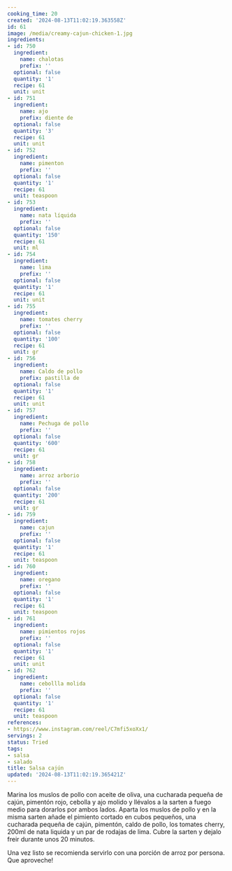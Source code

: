 ```yaml
---
cooking_time: 20
created: '2024-08-13T11:02:19.363558Z'
id: 61
image: /media/creamy-cajun-chicken-1.jpg
ingredients:
- id: 750
  ingredient:
    name: chalotas
    prefix: ''
  optional: false
  quantity: '1'
  recipe: 61
  unit: unit
- id: 751
  ingredient:
    name: ajo
    prefix: diente de
  optional: false
  quantity: '3'
  recipe: 61
  unit: unit
- id: 752
  ingredient:
    name: pimenton
    prefix: ''
  optional: false
  quantity: '1'
  recipe: 61
  unit: teaspoon
- id: 753
  ingredient:
    name: nata líquida
    prefix: ''
  optional: false
  quantity: '150'
  recipe: 61
  unit: ml
- id: 754
  ingredient:
    name: lima
    prefix: ''
  optional: false
  quantity: '1'
  recipe: 61
  unit: unit
- id: 755
  ingredient:
    name: tomates cherry
    prefix: ''
  optional: false
  quantity: '100'
  recipe: 61
  unit: gr
- id: 756
  ingredient:
    name: Caldo de pollo
    prefix: pastilla de
  optional: false
  quantity: '1'
  recipe: 61
  unit: unit
- id: 757
  ingredient:
    name: Pechuga de pollo
    prefix: ''
  optional: false
  quantity: '600'
  recipe: 61
  unit: gr
- id: 758
  ingredient:
    name: arroz arborio
    prefix: ''
  optional: false
  quantity: '200'
  recipe: 61
  unit: gr
- id: 759
  ingredient:
    name: cajun
    prefix: ''
  optional: false
  quantity: '1'
  recipe: 61
  unit: teaspoon
- id: 760
  ingredient:
    name: oregano
    prefix: ''
  optional: false
  quantity: '1'
  recipe: 61
  unit: teaspoon
- id: 761
  ingredient:
    name: pimientos rojos
    prefix: ''
  optional: false
  quantity: '1'
  recipe: 61
  unit: unit
- id: 762
  ingredient:
    name: cebollla molida
    prefix: ''
  optional: false
  quantity: '1'
  recipe: 61
  unit: teaspoon
references:
- https://www.instagram.com/reel/C7mfi5xoXx1/
servings: 2
status: Tried
tags:
- salsa
- salado
title: Salsa cajún
updated: '2024-08-13T11:02:19.365421Z'
---
```

Marina los muslos de pollo con aceite de oliva, una cucharada pequeña de cajún, pimentón rojo, cebolla y ajo molido y llévalos a la sarten a fuego medio para dorarlos por ambos lados. Aparta los muslos de pollo y en la misma sarten añade el pimiento cortado en cubos pequeños, una cucharada pequeña de cajún, pimentón, caldo de pollo, los tomates cherry, 200ml de nata liquida y un par de rodajas de lima. Cubre la sarten y dejalo freir durante unos 20 minutos.

Una vez listo se recomienda servirlo con una porción de arroz por persona. Que aproveche!
